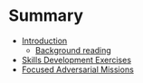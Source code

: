 # Summary

- [Introduction](introduction/README.md)
    - [Background reading](introduction/background.md)
- [Skills Development Exercises](exercises/README.md)
- [Focused Adversarial Missions](missions/README.md)
